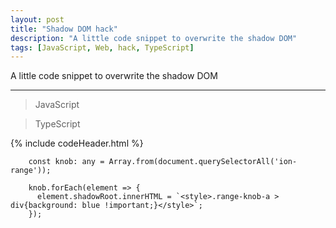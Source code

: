 ```yaml
---
layout: post
title: "Shadow DOM hack"
description: "A little code snippet to overwrite the shadow DOM"
tags: [JavaScript, Web, hack, TypeScript]
---
```


A little code snippet to overwrite the shadow DOM

---

> JavaScript

> TypeScript

{% include codeHeader.html %}

```
    const knob: any = Array.from(document.querySelectorAll('ion-range'));

    knob.forEach(element => {
      element.shadowRoot.innerHTML = `<style>.range-knob-a > div{background: blue !important;}</style>`;
    });
```
